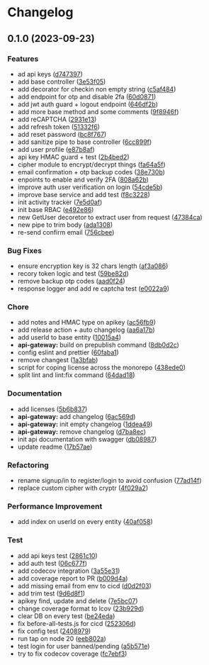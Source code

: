 # Changelog

## 0.1.0 (2023-09-23)

### Features

- ad api keys ([d747397](https://github.com/fasenderos/bitify/commit/d74739716e1c411115e3743548d75085893eadab))
- add base controller ([3e53f05](https://github.com/fasenderos/bitify/commit/3e53f05c90ee97f9eb9af8bacd91122d191a5dd1))
- add decorator for checkin non empty string ([c5af484](https://github.com/fasenderos/bitify/commit/c5af4849317ee7923e7afcb8bb234196d07a557f))
- add endpoint for otp and disable 2fa ([60d0871](https://github.com/fasenderos/bitify/commit/60d0871403c87f05e3e7cf1c75dd942c63833232))
- add jwt auth guard + logout endpoint ([646df2b](https://github.com/fasenderos/bitify/commit/646df2b6d1084607ca514e03b66b5fd596fe9a39))
- add more base method and some comments ([9f8946f](https://github.com/fasenderos/bitify/commit/9f8946fbcb7569cb5b1cf452f44a1ae37bac9845))
- add reCAPTCHA ([2931e13](https://github.com/fasenderos/bitify/commit/2931e13866ba2b561578666132e210ac8b7888c4))
- add refresh token ([51332f6](https://github.com/fasenderos/bitify/commit/51332f69f8f54749a4f943794bf0aa7c8b798c6a))
- add reset password ([bc8f767](https://github.com/fasenderos/bitify/commit/bc8f767eed48ea7c49cbe56ea3f47531f88f4a18))
- add sanitize pipe to base controller ([6cc899f](https://github.com/fasenderos/bitify/commit/6cc899f0882f939f978ba3439cd74072b33ab738))
- add user profile ([e87b8af](https://github.com/fasenderos/bitify/commit/e87b8afaea5ce2b77d63fab029178bffdb966778))
- api key HMAC guard + test ([2b4bed2](https://github.com/fasenderos/bitify/commit/2b4bed20b0c85fa07aab14b7825dfbaf9cdb6671))
- cipher module to encrypt/decrypt things ([fa64a5f](https://github.com/fasenderos/bitify/commit/fa64a5f1b36943fdfc4686564312473e5ad1d1d5))
- email confirmation + otp backup codes ([38e730b](https://github.com/fasenderos/bitify/commit/38e730b9a09b57788548e669b9ceb38cb2d3adcf))
- enpoints to enable and verify 2FA ([808a62b](https://github.com/fasenderos/bitify/commit/808a62b3e1151f73dd8c7d7a3abdd4f4412dc86c))
- improve auth user verification on login ([54cde5b](https://github.com/fasenderos/bitify/commit/54cde5b7cea1c1d1379fea71a81de2114db55a8f))
- improve base service and add test ([f8c3228](https://github.com/fasenderos/bitify/commit/f8c3228c563630c44064705b21292838b731645f))
- init activity tracker ([7e5d0af](https://github.com/fasenderos/bitify/commit/7e5d0af606de08d30df02f5bab7665f199197b10))
- init base RBAC ([e492e86](https://github.com/fasenderos/bitify/commit/e492e869f3eca1d36aef26bae91c6d8aa0fb5e6f))
- new GetUser decoretor to extract user from request ([47384ca](https://github.com/fasenderos/bitify/commit/47384cae82a054ea8d6290882d8e2546dd9343da))
- new pipe to trim body ([ada1308](https://github.com/fasenderos/bitify/commit/ada13084137e0d2bf74c20eac3d77853b9699a4b))
- re-send confirm email ([756cbee](https://github.com/fasenderos/bitify/commit/756cbee0053557069c008ef2f26704d51a68557b))

### Bug Fixes

- ensure encryption key is 32 chars length ([af3a086](https://github.com/fasenderos/bitify/commit/af3a0864435411763d7203b2f87d7b711e5c8f93))
- recory token logic and test ([59be82d](https://github.com/fasenderos/bitify/commit/59be82d4da68abe9fca04b6be6172f5853c09e97))
- remove backup otp codes ([aad0f24](https://github.com/fasenderos/bitify/commit/aad0f246597a4273f587173ac6e9b744be257647))
- response logger and add re captcha test ([e0022a9](https://github.com/fasenderos/bitify/commit/e0022a9c4f17693c6218a844e20927a8e4d89b7b))

### Chore

- add notes and HMAC type on apikey ([ac56fb9](https://github.com/fasenderos/bitify/commit/ac56fb9619d7c664060c60fba356eee1e4e8157c))
- add release action + auto changelog ([aa6a17b](https://github.com/fasenderos/bitify/commit/aa6a17b98a66173f917f972651d024d68decf87c))
- add userId to base entity ([10015a4](https://github.com/fasenderos/bitify/commit/10015a4a4839d6b0e575d4b6f2a8c1a14522d34e))
- **api-gateway:** build on prepublish command ([8db0d2c](https://github.com/fasenderos/bitify/commit/8db0d2c227f10585a27e394a5b3619496d948e80))
- config eslint and prettier ([60faba1](https://github.com/fasenderos/bitify/commit/60faba1164948f3c73f31a814e58a77d4bd4c826))
- remove changest ([1a3bfab](https://github.com/fasenderos/bitify/commit/1a3bfab2eaedabb3a2ecbebde5aaeb31c4c45767))
- script for coping license across the monorepo ([438ede0](https://github.com/fasenderos/bitify/commit/438ede09d132685f5a411e0a81dba6e5386a37a3))
- split lint and lint:fix command ([64dad18](https://github.com/fasenderos/bitify/commit/64dad18216ed59c65290aef0193f4d1d10407869))

### Documentation

- add licenses ([5b6b837](https://github.com/fasenderos/bitify/commit/5b6b837cec3df6bea6558c830753a6df0836411d))
- **api-gateway:** add changelog ([6ac569d](https://github.com/fasenderos/bitify/commit/6ac569dbb6e15f1deb5b5617416a32d4e44f21ed))
- **api-gateway:** init empty changelog ([1ddea49](https://github.com/fasenderos/bitify/commit/1ddea49ebb2096de5517c65978082d8bb8e25380))
- **api-gateway:** remove changelog ([d7ba8ec](https://github.com/fasenderos/bitify/commit/d7ba8ec64cb8b4883b774956a98711696d57e3e0))
- init api documentation with swagger ([db08987](https://github.com/fasenderos/bitify/commit/db08987dce3f874bd7a90f06c2f2ddca5ec30598))
- update readme ([17b57ae](https://github.com/fasenderos/bitify/commit/17b57ae7a9876423f290fb14920eb2a631fc3a80))

### Refactoring

- rename signup/in to register/login to avoid confusion ([77ad14f](https://github.com/fasenderos/bitify/commit/77ad14ff7ee67deac4bc6701139c80fde298bbaa))
- replace custom cipher with cryptr ([4f029a2](https://github.com/fasenderos/bitify/commit/4f029a24b48139623765d7de37800523a8d07004))

### Performance Improvement

- add index on userId on every entity ([40af058](https://github.com/fasenderos/bitify/commit/40af058db549f633bd3efb46aa31c185235b7dd5))

### Test

- add api keys test ([2861c10](https://github.com/fasenderos/bitify/commit/2861c1048ac054e45581956f10de70c8e0980b56))
- add auth test ([06c677f](https://github.com/fasenderos/bitify/commit/06c677f0df32424f22683f74c2028517ec119cf5))
- add codecov integration ([3a55e31](https://github.com/fasenderos/bitify/commit/3a55e316b126a1038957a9167fa39efceb5c9ec9))
- add coverage report to PR ([b009d4a](https://github.com/fasenderos/bitify/commit/b009d4a615aac70f209e03442165300bd8fdbdcf))
- add missing email from env to cicd ([d0d2f03](https://github.com/fasenderos/bitify/commit/d0d2f032fda8fbed3086c6c362d4306d76b13013))
- add trim test ([9d6d8f1](https://github.com/fasenderos/bitify/commit/9d6d8f11752001cfbfda0d53bf1cf3785084fa8f))
- apikey find, update and delete ([7e5bc07](https://github.com/fasenderos/bitify/commit/7e5bc07e7e14433ab8735382dfcd4c291fa6d5b6))
- change coverage format to lcov ([23b929d](https://github.com/fasenderos/bitify/commit/23b929d77982be8981999cc9e0e689428e9b6b2b))
- clear DB on every test ([be24eda](https://github.com/fasenderos/bitify/commit/be24eda4bbe74f2271fdc99c9f10aa1b28999b0b))
- fix before-all-tests.js for cicd ([252306d](https://github.com/fasenderos/bitify/commit/252306d47ecbb2f0ecf38c4e00e9e44ba9bb6ce7))
- fix config test ([2408979](https://github.com/fasenderos/bitify/commit/240897939fa25a7601c032eade238809470a76be))
- run tap on node 20 ([eeb802a](https://github.com/fasenderos/bitify/commit/eeb802aa3f11e105e4a25597efe646f49073f31e))
- test login for user banned/pending ([a5b571e](https://github.com/fasenderos/bitify/commit/a5b571e41c2251ebe750637579a978bfc02ea056))
- try to fix codecov coverage ([fc7ebf3](https://github.com/fasenderos/bitify/commit/fc7ebf3bf1a4462ee9e1a25001d62ebb3c39cf12))
